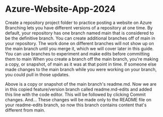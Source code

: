 # Azure-Website-App-2024
Create a repository project folder to practice posting a website on Azure
Branching lets you have different versions of a repository at one time.
By default, your repository has one branch named main that is considered to be the definitive branch. 
You can create additional branches off of main in your repository.
The work done on different branches will not show up on the main branch until you merge it, which we will cover later in this guide. 
You can use branches to experiment and make edits before committing them to main
When you create a branch off the main branch, you're making a copy, or snapshot, of main as it was at that point in time. 
If someone else made changes to the main branch while you were working on your branch, you could pull in those updates.

Above is a copy or snapshot of the main branch's readme.md. Now we are in this copied feature/version branch called readme.md-edits 
and added this line with the code editor. This will be followed by clicking Commit changes. And...
These changes will be made only to the README file on your readme-edits branch, so now this branch contains content that's different from main.
